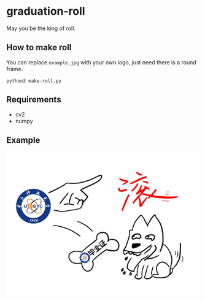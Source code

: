 # graduation-roll
May you be the king of roll.

## How to make roll
You can replace `example.jpg` with your own logo, just need there is a round frame.
```
python3 make-roll.py
```

## Requirements
* cv2
* numpy

## Example
![I ALWAYS LOVE UESTC](https://github.com/CyrusF/graduation-roll/blob/main/your-roll.jpg)
